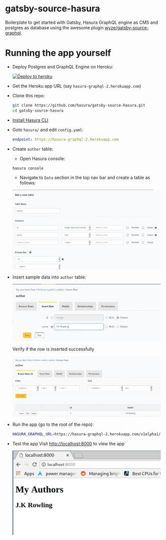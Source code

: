 # gatsby-source-hasura

Boilerplate to get started with Gatsby, Hasura GraphQL engine as CMS and postgres as database using the awesome plugin [wyze/gatsby-source-graphql](https://github.com/wyze/gatsby-source-graphql).

# Running the app yourself

- Deploy Postgres and GraphQL Engine on Heroku:
  
  [![Deploy to
  heroku](https://www.herokucdn.com/deploy/button.svg)](https://heroku.com/deploy?template=https://github.com/hasura/graphql-engine-heroku)
- Get the Heroku app URL (say `hasura-graphql-2.herokuapp.com`)
- Clone this repo:
  ```bash
  git clone https://github.com/hasura/gatsby-source-hasura.git
  cd gatsby-source-hasura
  ```
- [Install Hasura CLI](https://docs.hasura.io/1.0/graphql/manual/hasura-cli/install-hasura-cli.html)
- Goto `hasura/` and edit `config.yaml`:
  ```yaml
  endpoint: https://hasura-graphql-2.herokuapp.com
  ```

- Create `author` table:
  
  - Open Hasura console:

  ```bash
  hasura console
  ```

  - Navigate to `Data` section in the top nav bar and create a table as follows:

  ![Create author table](./assets/add_table.jpg)

- Insert sample data into `author` table:

  ![Insert data into author table](./assets/insert_data.jpg)

  Verify if the row is inserted successfully

  ![Insert data into author table](./assets/browse_rows.jpg)

- Run the app (go to the root of the repo):
  ```bash
  HASURA_GRAPHQL_URL=https://hasura-graphql-2.herokuapp.com/v1alpha1/graphql npm run develop
  ```
- Test the app
  Visit [http://localhost:8000](http://localhost:8000) to view the app

  ![Demo app](./assets/test_app.jpg)
